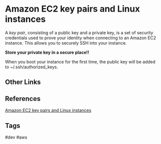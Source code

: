 # Amazon EC2 key pairs and Linux instances

A *key pair*, consisting of a public key and a private key, is a set of security credentials used to prove your identity when connecting to an Amazon EC2 instance. This allows you to securely SSH into your instance.  

**Store your private key in a secure place!!**

When you boot your instance for the first time, the public key will be added to ~/.ssh/authorized\_keys.  

## Other Links


## References
[Amazon EC2 key pairs and Linux instances](https://docs.aws.amazon.com/AWSEC2/latest/UserGuide/ec2-key-pairs.html)  

## Tags
#dev #aws

